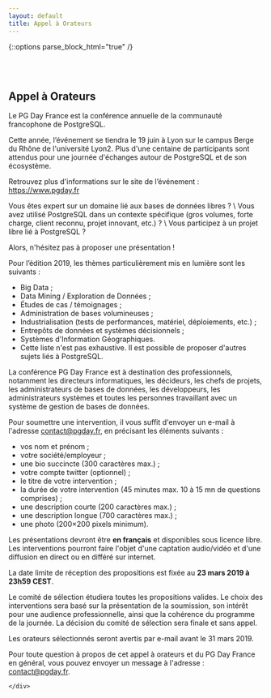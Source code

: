 ```yaml
---
layout: default
title: Appel à Orateurs
---
```


{::options parse_block_html="true" /}

<br/>
<br/>


<div class="container">
<div class="row well">
<div class="col-xs-12 col-md-12">



<!--
<b>L'Appel à Orateurs est clos</b>
-->
    
<!--    
<h3><b>Prolongation Date limite des propositions.</b></h3>
<p>
La date limite de réception des propositions a été repoussée au 2 mars 2018 à 23h59 CEST
</p>
-->

## Appel à Orateurs 
    
Le PG Day France est la conférence annuelle de la communauté francophone de PostgreSQL.

Cette année, l’événement se tiendra le 19 juin à Lyon sur le campus Berge du Rhône de l'université Lyon2. 
Plus d'une centaine de participants sont attendus pour une journée d'échanges autour de PostgreSQL et de son écosystème.

Retrouvez plus d'informations sur le site de l’événement : https://www.pgday.fr

Vous êtes expert sur un domaine lié aux bases de données libres ? \\
Vous avez utilisé PostgreSQL dans un contexte spécifique (gros volumes, forte charge, client reconnu, projet innovant, etc.) ? \\
Vous participez à un projet libre lié à PostgreSQL ?

Alors, n'hésitez pas à proposer une présentation !

Pour l’édition 2019, les thèmes particulièrement mis en lumière sont les suivants :

* Big Data ;
* Data Mining / Exploration de Données ;
* Études de cas / témoignages ;
* Administration de bases volumineuses ;
* Industrialisation (tests de performances, matériel, déploiements, etc.) ;
* Entrepôts de données et systèmes décisionnels ;
* Systèmes d'Information Géographiques.
* Cette liste n'est pas exhaustive. Il est possible de proposer d'autres sujets liés à PostgreSQL.

La conférence PG Day France est à destination des professionnels, notamment les directeurs informatiques, les décideurs, les chefs de projets, les administrateurs de bases de données, les développeurs, les administrateurs systèmes et toutes les personnes travaillant avec un système de gestion de bases de données.

Pour soumettre une intervention, il vous suffit d'envoyer un e-mail à l'adresse contact@pgday.fr, en précisant les éléments suivants :

* vos nom et prénom ;
* votre société/employeur ;
* une bio succincte (300 caractères max.) ;
* votre compte twitter (optionnel) ;
* le titre de votre intervention ;
* la durée de votre intervention (45 minutes max. 10 à 15 mn de questions comprises) ;
* une description courte (200 caractères max.) ;
* une description longue (700 caractères max.) ;
* une photo (200×200 pixels minimum).

Les présentations devront être **en français** et disponibles sous licence 
libre. Les interventions pourront faire l'objet d'une captation audio/vidéo et 
d'une diffusion en direct ou en différé sur internet.

La date limite de réception des propositions est fixée au **23 mars 2019 à 23h59 CEST**.

Le comité de sélection étudiera toutes les propositions valides. Le choix des interventions sera basé sur la présentation de la soumission, son intérêt pour une audience professionnelle, ainsi que la cohérence du programme de la journée. La décision du comité de sélection sera finale et sans appel.

Les orateurs sélectionnés seront avertis par e-mail avant le 31 mars 2019.

Pour toute question à propos de cet appel à orateurs et du PG Day France en général, vous pouvez envoyer un message à l'adresse : contact@pgday.fr.

    </div>
  </div>
</div>
